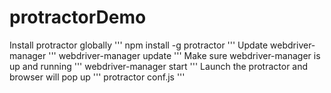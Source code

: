 # protractorDemo
Install protractor globally
'''
npm install -g protractor
'''
Update webdriver-manager
'''
webdriver-manager update
'''
Make sure webdriver-manager is up and running
'''
webdriver-manager start
'''
Launch the protractor and browser will pop up
'''
protractor conf.js
'''

